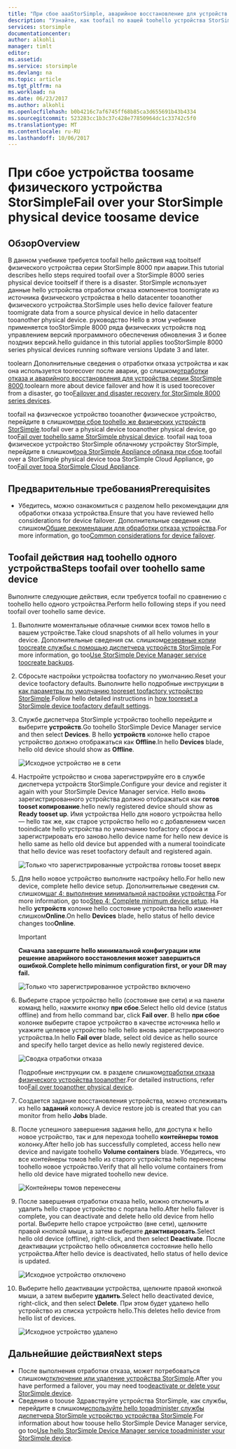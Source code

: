 ```yaml
---
title: "При сбое aaaStorSimple, аварийное восстановление для устройств серии 8000 | Документы Microsoft"
description: "Узнайте, как toofail по вашей toohello устройства StorSimple одного устройства."
services: storsimple
documentationcenter: 
author: alkohli
manager: timlt
editor: 
ms.assetid: 
ms.service: storsimple
ms.devlang: na
ms.topic: article
ms.tgt_pltfrm: na
ms.workload: na
ms.date: 06/23/2017
ms.author: alkohli
ms.openlocfilehash: b0b4216c7af6745ff68b85ca3d655691b43b4334
ms.sourcegitcommit: 523283cc1b3c37c428e77850964dc1c33742c5f0
ms.translationtype: MT
ms.contentlocale: ru-RU
ms.lasthandoff: 10/06/2017
---
```

# <a name="fail-over-your-storsimple-physical-device-toosame-device"></a><span data-ttu-id="64bf5-103">При сбое устройства toosame физического устройства StorSimple</span><span class="sxs-lookup"><span data-stu-id="64bf5-103">Fail over your StorSimple physical device toosame device</span></span>

## <a name="overview"></a><span data-ttu-id="64bf5-104">Обзор</span><span class="sxs-lookup"><span data-stu-id="64bf5-104">Overview</span></span>

<span data-ttu-id="64bf5-105">В данном учебнике требуется toofail hello действия над tooitself физического устройства серии StorSimple 8000 при аварии.</span><span class="sxs-lookup"><span data-stu-id="64bf5-105">This tutorial describes hello steps required toofail over a StorSimple 8000 series physical device tooitself if there is a disaster.</span></span> <span data-ttu-id="64bf5-106">StorSimple использует данные hello устройства отработки отказа компонентов toomigrate из источника физического устройства в hello datacenter tooanother физического устройства.</span><span class="sxs-lookup"><span data-stu-id="64bf5-106">StorSimple uses hello device failover feature toomigrate data from a source physical device in hello datacenter tooanother physical device.</span></span> <span data-ttu-id="64bf5-107">руководство Hello в этом учебнике применяется tooStorSimple 8000 ряда физических устройств под управлением версий программного обеспечения обновления 3 и более поздних версий.</span><span class="sxs-lookup"><span data-stu-id="64bf5-107">hello guidance in this tutorial applies tooStorSimple 8000 series physical devices running software versions Update 3 and later.</span></span>

<span data-ttu-id="64bf5-108">toolearn Дополнительные сведения о отработки отказа устройства и как она используется toorecover после аварии, go слишком[отработки отказа и аварийного восстановления для устройства серии StorSimple 8000](storsimple-8000-device-failover-disaster-recovery.md).</span><span class="sxs-lookup"><span data-stu-id="64bf5-108">toolearn more about device failover and how it is used toorecover from a disaster, go too[Failover and disaster recovery for StorSimple 8000 series devices](storsimple-8000-device-failover-disaster-recovery.md).</span></span>

<span data-ttu-id="64bf5-109">toofail на физическое устройство tooanother физическое устройство, перейдите в слишком[при сбое toohello же физических устройств StorSimple](storsimple-8000-device-failover-physical-device.md).</span><span class="sxs-lookup"><span data-stu-id="64bf5-109">toofail over a physical device tooanother physical device, go too[Fail over toohello same StorSimple physical device](storsimple-8000-device-failover-physical-device.md).</span></span> <span data-ttu-id="64bf5-110">toofail над tooa физическое устройство StorSimple облачному устройству StorSimple, перейдите в слишком[tooa StorSimple Appliance облака при сбое](storsimple-8000-device-failover-cloud-appliance.md).</span><span class="sxs-lookup"><span data-stu-id="64bf5-110">toofail over a StorSimple physical device tooa StorSimple Cloud Appliance, go too[Fail over tooa StorSimple Cloud Appliance](storsimple-8000-device-failover-cloud-appliance.md).</span></span>


## <a name="prerequisites"></a><span data-ttu-id="64bf5-111">Предварительные требования</span><span class="sxs-lookup"><span data-stu-id="64bf5-111">Prerequisites</span></span>

- <span data-ttu-id="64bf5-112">Убедитесь, можно ознакомиться с разделом hello рекомендации для обработки отказа устройства.</span><span class="sxs-lookup"><span data-stu-id="64bf5-112">Ensure that you have reviewed hello considerations for device failover.</span></span> <span data-ttu-id="64bf5-113">Дополнительные сведения см. слишком[Общие рекомендации для обработки отказа устройства](storsimple-8000-device-failover-disaster-recovery.md).</span><span class="sxs-lookup"><span data-stu-id="64bf5-113">For more information, go too[Common considerations for device failover](storsimple-8000-device-failover-disaster-recovery.md).</span></span>


## <a name="steps-toofail-over-toohello-same-device"></a><span data-ttu-id="64bf5-114">Toofail действия над toohello одного устройства</span><span class="sxs-lookup"><span data-stu-id="64bf5-114">Steps toofail over toohello same device</span></span>

<span data-ttu-id="64bf5-115">Выполните следующие действия, если требуется toofail по сравнению с toohello hello одного устройства.</span><span class="sxs-lookup"><span data-stu-id="64bf5-115">Perform hello following steps if you need toofail over toohello same device.</span></span>

1. <span data-ttu-id="64bf5-116">Выполните моментальные облачные снимки всех томов hello в вашем устройстве.</span><span class="sxs-lookup"><span data-stu-id="64bf5-116">Take cloud snapshots of all hello volumes in your device.</span></span> <span data-ttu-id="64bf5-117">Дополнительные сведения см. слишком[резервные копии toocreate службы с помощью диспетчера устройств StorSimple](storsimple-8000-manage-backup-policies-u2.md).</span><span class="sxs-lookup"><span data-stu-id="64bf5-117">For more information, go too[Use StorSimple Device Manager service toocreate backups](storsimple-8000-manage-backup-policies-u2.md).</span></span>
2. <span data-ttu-id="64bf5-118">Сбросьте настройки устройства toofactory по умолчанию.</span><span class="sxs-lookup"><span data-stu-id="64bf5-118">Reset your device toofactory defaults.</span></span> <span data-ttu-id="64bf5-119">Выполните hello подробные инструкции в [как параметры по умолчанию tooreset toofactory устройство StorSimple](storsimple-8000-manage-device-controller.md#reset-the-device-to-factory-default-settings).</span><span class="sxs-lookup"><span data-stu-id="64bf5-119">Follow hello detailed instructions in [how tooreset a StorSimple device toofactory default settings](storsimple-8000-manage-device-controller.md#reset-the-device-to-factory-default-settings).</span></span>
3. <span data-ttu-id="64bf5-120">Службе диспетчера StorSimple устройство toohello перейдите и выберите **устройств**.</span><span class="sxs-lookup"><span data-stu-id="64bf5-120">Go toohello StorSimple Device Manager service and then select **Devices**.</span></span> <span data-ttu-id="64bf5-121">В hello **устройств** колонке hello старое устройство должно отображаться как **Offline**.</span><span class="sxs-lookup"><span data-stu-id="64bf5-121">In hello **Devices** blade, hello old device should show as **Offline**.</span></span>

    ![Исходное устройство не в сети](./media/storsimple-8000-device-failover-disaster-recovery/failover-single-dev2.png)

4. <span data-ttu-id="64bf5-123">Настройте устройство и снова зарегистрируйте его в службе диспетчера устройств StorSimple.</span><span class="sxs-lookup"><span data-stu-id="64bf5-123">Configure your device and register it again with your StorSimple Device Manager service.</span></span> <span data-ttu-id="64bf5-124">Hello вновь зарегистрированного устройства должно отображаться как **готов tooset копирование**.</span><span class="sxs-lookup"><span data-stu-id="64bf5-124">hello newly registered device should show as **Ready tooset up**.</span></span> <span data-ttu-id="64bf5-125">Имя устройства Hello для нового устройства hello — hello так же, как старое устройство hello но с добавлением чисел tooindicate hello устройства по умолчанию toofactory сброса и зарегистрировать его заново.</span><span class="sxs-lookup"><span data-stu-id="64bf5-125">hello device name for hello new device is hello same as hello old device but appended with a numeral tooindicate that hello device was reset toofactory default and registered again.</span></span>

    ![Только что зарегистрированные устройства готовы tooset вверх](./media/storsimple-8000-device-failover-disaster-recovery/failover-single-dev3.png)
5. <span data-ttu-id="64bf5-127">Для hello новое устройство выполните настройку hello.</span><span class="sxs-lookup"><span data-stu-id="64bf5-127">For hello new device, complete hello device setup.</span></span> <span data-ttu-id="64bf5-128">Дополнительные сведения см. слишком[шаг 4: выполнение минимальной настройки устройства](storsimple-8000-deployment-walkthrough-u2.md#step-4-complete-minimum-device-setup).</span><span class="sxs-lookup"><span data-stu-id="64bf5-128">For more information, go too[Step 4: Complete minimum device setup](storsimple-8000-deployment-walkthrough-u2.md#step-4-complete-minimum-device-setup).</span></span> <span data-ttu-id="64bf5-129">На hello **устройств** колонке hello состояние устройства hello изменяет слишком**Online**.</span><span class="sxs-lookup"><span data-stu-id="64bf5-129">On hello **Devices** blade, hello status of hello device changes too**Online**.</span></span>

   > [!IMPORTANT]
   > <span data-ttu-id="64bf5-130">**Сначала завершите hello минимальной конфигурации или решение аварийного восстановления может завершиться ошибкой.**</span><span class="sxs-lookup"><span data-stu-id="64bf5-130">**Complete hello minimum configuration first, or your DR may fail.**</span></span>

    ![Только что зарегистрированное устройство включено](./media/storsimple-8000-device-failover-disaster-recovery/failover-single-dev7.png)

6. <span data-ttu-id="64bf5-132">Выберите старое устройство hello (состояние вне сети) и на панели команд hello, нажмите кнопку **при сбое**.</span><span class="sxs-lookup"><span data-stu-id="64bf5-132">Select hello old device (status offline) and from hello command bar, click **Fail over**.</span></span> <span data-ttu-id="64bf5-133">В hello **при сбое** колонке выберите старое устройство в качестве источника hello и укажите целевое устройство hello hello вновь зарегистрированного устройства.</span><span class="sxs-lookup"><span data-stu-id="64bf5-133">In hello **Fail over** blade, select old device as hello source and specify hello target device as hello newly registered device.</span></span>

    ![Сводка отработки отказа](./media/storsimple-8000-device-failover-disaster-recovery/failover-single-dev11.png)

    <span data-ttu-id="64bf5-135">Подробные инструкции см. в разделе слишком[отработки отказа физического устройства tooanother](#fail-over-to-another-physical-device).</span><span class="sxs-lookup"><span data-stu-id="64bf5-135">For detailed instructions, refer too[Fail over tooanother physical device](#fail-over-to-another-physical-device).</span></span>

7. <span data-ttu-id="64bf5-136">Создается задание восстановления устройства, можно отслеживать из hello **заданий** колонку.</span><span class="sxs-lookup"><span data-stu-id="64bf5-136">A device restore job is created that you can monitor from hello **Jobs** blade.</span></span>

8. <span data-ttu-id="64bf5-137">После успешного завершения задания hello, для доступа к hello новое устройство, так и для перехода toohello **контейнеры томов** колонку.</span><span class="sxs-lookup"><span data-stu-id="64bf5-137">After hello job has successfully completed, access hello new device and navigate toohello **Volume containers** blade.</span></span> <span data-ttu-id="64bf5-138">Убедитесь, что все контейнеры томов hello из старого устройства hello перенесены toohello новое устройство.</span><span class="sxs-lookup"><span data-stu-id="64bf5-138">Verify that all hello volume containers from hello old device have migrated toohello new device.</span></span>

   ![Контейнеры томов перенесены](./media/storsimple-8000-device-failover-disaster-recovery/failover-single-dev13.png)

9. <span data-ttu-id="64bf5-140">После завершения отработки отказа hello, можно отключить и удалить hello старое устройство с портала hello.</span><span class="sxs-lookup"><span data-stu-id="64bf5-140">After hello failover is complete, you can deactivate and delete hello old device from hello portal.</span></span> <span data-ttu-id="64bf5-141">Выберите hello старое устройство (вне сети), щелкните правой кнопкой мыши, а затем выберите **деактивировать**.</span><span class="sxs-lookup"><span data-stu-id="64bf5-141">Select hello old device (offline), right-click, and then select **Deactivate**.</span></span> <span data-ttu-id="64bf5-142">После деактивации устройство hello обновляется состояние hello hello устройства.</span><span class="sxs-lookup"><span data-stu-id="64bf5-142">After hello device is deactivated, hello status of hello device is updated.</span></span>

     ![Исходное устройство отключено](./media/storsimple-8000-device-failover-disaster-recovery/failover-single-dev14.png)

10. <span data-ttu-id="64bf5-144">Выберите hello деактивации устройства, щелкните правой кнопкой мыши, а затем выберите **удалить**.</span><span class="sxs-lookup"><span data-stu-id="64bf5-144">Select hello deactivated device, right-click, and then select **Delete**.</span></span> <span data-ttu-id="64bf5-145">При этом будет удалено hello устройство из списка устройств hello.</span><span class="sxs-lookup"><span data-stu-id="64bf5-145">This deletes hello device from hello list of devices.</span></span>

    ![Исходное устройство удалено](./media/storsimple-8000-device-failover-disaster-recovery/failover-single-dev15.png)



## <a name="next-steps"></a><span data-ttu-id="64bf5-147">Дальнейшие действия</span><span class="sxs-lookup"><span data-stu-id="64bf5-147">Next steps</span></span>

* <span data-ttu-id="64bf5-148">После выполнения отработки отказа, может потребоваться слишком[отключение или удаление устройства StorSimple](storsimple-8000-deactivate-and-delete-device.md).</span><span class="sxs-lookup"><span data-stu-id="64bf5-148">After you have performed a failover, you may need too[deactivate or delete your StorSimple device](storsimple-8000-deactivate-and-delete-device.md).</span></span>
* <span data-ttu-id="64bf5-149">Сведения о toouse Здравствуйте устройства StorSimple, как службы, перейдите в слишком[используйте hello tooadminister службы диспетчера StorSimple устройство устройства StorSimple](storsimple-8000-manager-service-administration.md).</span><span class="sxs-lookup"><span data-stu-id="64bf5-149">For information about how toouse hello StorSimple Device Manager service, go too[Use hello StorSimple Device Manager service tooadminister your StorSimple device](storsimple-8000-manager-service-administration.md).</span></span>

